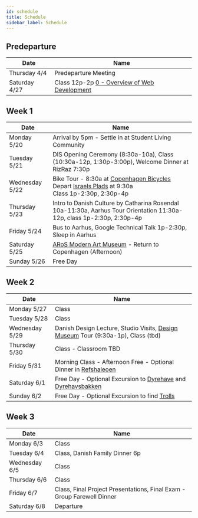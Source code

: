 ```yaml
---
id: schedule
title: Schedule
sidebar_label: Schedule
---
```


## Predeparture

| Date            | Name                                                                               |
|-----------------|------------------------------------------------------------------------------------|
| Thursday 4/4    | Predeparture Meeting                                                               |
| Saturday 4/27   | Class 12p-2p [0 - Overview of Web Development](/docs/lec0-welcome.pdf)             |

## Week 1

| Date            | Name                                                                                                                  |
|-----------------|-----------------------------------------------------------------------------------------------------------------------|
| Monday 5/20     | Arrival by 5pm - Settle in at Student Living Community                                                                |
| Tuesday 5/21    | DIS Opening Ceremony (8:30a-10a), Class (10:30a-12p, 1:30p-3:00p), Welcome Dinner at RizRaz 7:30p                     |
| Wednesday 5/22  | Bike Tour - 8:30a at [Copenhagen Bicycles]<br>Depart [Israels Plads] at 9:30a<br>Class 1p-2:30p, 2:30p-4p             |
| Thursday 5/23   | Intro to Danish Culture by Catharina Rosendal 10a-11:30a, Aarhus Tour Orientation 11:30a-12p, class 1p-2:30p, 2:30p-4p|
| Friday 5/24     | Bus to Aarhus, Google Technical Talk 1p-2:30p, Sleep in Aarhus                                                        |
| Saturday 5/25   | [ARoS Modern Art Museum] - Return to Copenhagen (Afternoon)                                                           |
| Sunday 5/26     | Free Day                                                                                                              |

[Copenhagen Bicycles]: https://www.google.dk/maps/place/Copenhagen+Bicycles+ApS/@55.6789204,12.5906762,17z/data=!3m1!4b1!4m5!3m4!1s0x4652533cc53a03c1:0x1676a21c46d4658!8m2!3d55.6789174!4d12.5928649?hl=en&shorturl=1
[Israels Plads]: https://www.google.com/maps/place/Israels+Plads/@55.6829302,12.5688172,15z/data=!4m5!3m4!1s0x0:0x852f35f833ec206b!8m2!3d55.6829302!4d12.5688172
[Aarhus]: https://en.wikipedia.org/wiki/Aarhus
[ARoS Modern Art Museum]: https://en.aros.dk/

## Week 2

| Date            | Name                                                                               |
|-----------------|------------------------------------------------------------------------------------|
| Monday 5/27     | Class                                                                              |
| Tuesday 5/28    | Class                                                                              |
| Wednesday 5/29  | Danish Design Lecture, Studio Visits, [Design Museum] Tour (9:30a-1p), Class (tbd) |
| Thursday 5/30   | Class - Classroom TBD                                                              |
| Friday 5/31     | Morning Class - Afternoon Free - Optional Dinner in [Refshaleoen]                  |
| Saturday 6/1    | Free Day - Optional Excursion to [Dyrehave] and [Dyrehavsbakken]                   |
| Sunday 6/2      | Free Day - Optional Excursion to find [Trolls]                                     |

[Design Museum]: https://designmuseum.dk/en/
[Refshaleoen]: https://www.nytimes.com/2019/03/29/travel/copenhagen-refshaleoen.html
[Dyrehave]: https://en.wikipedia.org/wiki/J%C3%A6gersborg_Dyrehave
[Dyrehavsbakken]: https://en.wikipedia.org/wiki/Dyrehavsbakken
[Trolls]: https://thomasdambo.com/works/forgotten-giants/

## Week 3

| Date            | Name                                                                             |
|-----------------|----------------------------------------------------------------------------------|
| Monday 6/3      | Class                                                                            |
| Tuesday 6/4     | Class, Danish Family Dinner 6p                                                   |
| Wednesday 6/5   | Class                                                                            |
| Thursday 6/6    | Class                                                                            |
| Friday 6/7      | Class, Final Project Presentations, Final Exam - Group Farewell Dinner           |
| Saturday 6/8    | Departure                                                                        |